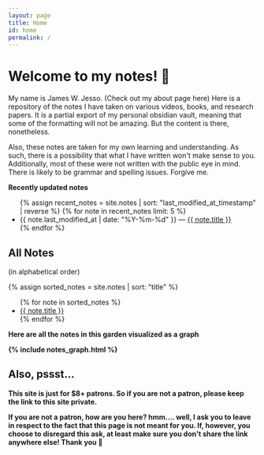 ```yaml
---
layout: page
title: Home
id: home
permalink: /
---
```


# Welcome to my notes! 🌱

My name is James W. Jesso. (Check out my about page here)
Here is a repository of the notes I have taken on various videos, books, and research papers.
It is a partial export of my personal obsidian vault, meaning that some of the formatting will not be amazing. But the content is there, nonetheless.

Also, these notes are taken for my own learning and understanding.
As such, there is a possibility that what I have written won't make sense to you.
Additionally, most of these were not written with the public eye in mind. There is likely to be grammar and spelling issues. 
Forgive me. 


<strong>Recently updated notes</strong>

<ul>
  {% assign recent_notes = site.notes | sort: "last_modified_at_timestamp" | reverse %}
  {% for note in recent_notes limit: 5 %}
    <li>
      {{ note.last_modified_at | date: "%Y-%m-%d" }} — <a class="internal-link" href="{{ note.url }}">{{ note.title }}</a>
    </li>
  {% endfor %}
</ul>


<h2>All Notes </h2>
(in alphabetical order)

{% assign sorted_notes = site.notes | sort: "title" %} <ul> {% for note in sorted_notes %} <li><a href="{{ note.url }}">{{ note.title }}</a></li> {% endfor %} </ul>


<strong> Here are all the notes in this garden visualized as a graph<strong>

{% include notes_graph.html %}

<h2> Also, pssst...</h2>

This site is just for $8+ patrons.
So if you are not a patron, please keep the link to this site private.

If you are not a patron, how are you here? hmm.... well, I ask you to leave in respect to the fact that this page is not meant for you. If, however, you choose to disregard this ask, at least make sure you don't share the link anywhere else! Thank you 🙏
